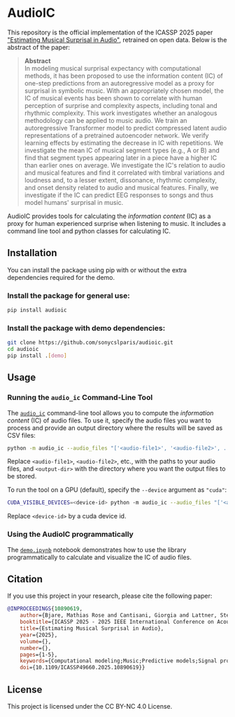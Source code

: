 # AudioIC
This repository is the official implementation of the ICASSP 2025 paper ["Estimating Musical Surprisal in Audio"](https://arxiv.org/abs/2501.07474), retrained on open data. Below is the abstract of the paper:

> **Abstract**  
> In modeling musical surprisal expectancy with computational methods, it has been proposed to use the information content (IC) of one-step predictions from an autoregressive model as a proxy for surprisal in symbolic music. With an appropriately chosen model, the IC of musical events has been shown to correlate with human perception of surprise and complexity aspects, including tonal and rhythmic complexity. This work investigates whether an analogous methodology can be applied to music audio. We train an autoregressive Transformer model to predict compressed latent audio representations of a pretrained autoencoder network. We verify learning effects by estimating the decrease in IC with repetitions. We investigate the mean IC of musical segment types (e.g., A or B) and find that segment types appearing later in a piece have a higher IC than earlier ones on average. We investigate the IC's relation to audio and musical features and find it correlated with timbral variations and loudness and, to a lesser extent, dissonance, rhythmic complexity, and onset density related to audio and musical features. Finally, we investigate if the IC can predict EEG responses to songs and thus model humans' surprisal in music.

AudioIC provides tools for calculating the *information content* (IC) as a proxy for human experienced surprise when listening to music. It includes a command line tool and python classes for calculating IC.


## Installation
You can install the package using pip with or without the extra dependencies required for the demo.

### Install the package for general use:
```bash
pip install audioic
```

### Install the package with demo dependencies:
```bash
git clone https://github.com/sonycslparis/audioic.git
cd audioic
pip install .[demo]
```

## Usage

### Running the `audio_ic` Command-Line Tool

The [`audio_ic`](./audio_ic.py) command-line tool allows you to compute the *information content* (IC) of audio files. To use it, specify the audio files you want to process and provide an output directory where the results will be saved as CSV files:

```bash
python -m audio_ic --audio_files "['<audio-file1>', '<audio-file2>', ...]" --output_dir <output-dir> --device "cpu"
```

Replace `<audio-file1>`, `<audio-file2>`, etc., with the paths to your audio files, and `<output-dir>` with the directory where you want the output files to be stored.


To run the tool on a GPU (default), specify the `--device` argument as `"cuda"`:

```bash
CUDA_VISIBLE_DEVICES=<device-id> python -m audio_ic --audio_files "['<audio-file1>', '<audio-file2>', ...]" --output_dir <output-dir> --device "cuda"
```
Replace `<device-id>` by a cuda device id.


### Using the AudioIC programmatically
The [`demo.ipynb`](./demo.ipynb) notebook demonstrates how to use the library programmatically to calculate and visualize the IC of audio files.

## Citation
If you use this project in your research, please cite the following paper:

```bibtex
@INPROCEEDINGS{10890619,
    author={Bjare, Mathias Rose and Cantisani, Giorgia and Lattner, Stefan and Widmer, Gerhard},
    booktitle={ICASSP 2025 - 2025 IEEE International Conference on Acoustics, Speech and Signal Processing (ICASSP)}, 
    title={Estimating Musical Surprisal in Audio}, 
    year={2025},
    volume={},
    number={},
    pages={1-5},
    keywords={Computational modeling;Music;Predictive models;Signal processing;Brain modeling;Transformers;Electroencephalography;Complexity theory;Integrated circuit modeling;Speech processing;Music information retrieval;Musical surprisal;Perceptual models;Neural networks},
    doi={10.1109/ICASSP49660.2025.10890619}}

```

## License
This project is licensed under the CC BY-NC 4.0 License.
